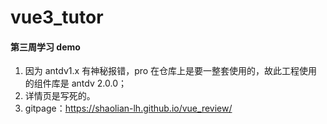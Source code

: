 # vue3_tutor

#### 第三周学习 demo

1. 因为 antdv1.x 有神秘报错，pro 在仓库上是要一整套使用的，故此工程使用的组件库是 antdv 2.0.0；
2. 详情页是写死的。
3. gitpage：https://shaolian-lh.github.io/vue_review/

